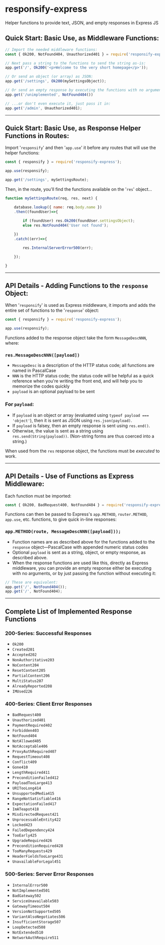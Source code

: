 # responsify-express

Helper functions to provide text, JSON, and empty responses in Express JS

## Quick Start: Basic Use, as Middleware Functions:

```javascript
// Import the needed middleware functions:
const { Ok200, NotFound404, Unauthorized401 } = require('responsify-express');

// Next pass a string to the functions to send the string as-is:
app.get('/', Ok200('<p>Welcome to the very short homepage</p>'));

// Or send an object (or array) as JSON:
app.get('/settings', Ok200(mySettingsObject));

// Or send an empty response by executing the functions with no arguments:
app.get('/unimplemented', NotFound404())

// ...or don't even execute it, just pass it in:
app.get('/admin', Unauthorized401);
```
***
## Quick Start: Basic Use, as Response Helper Functions in Routes:

Import '`responsify`' and then '`app.use`' it before any routes that will use the helper functions:
```javascript
const { responsify } = require('responsify-express');

app.use(responsify);

app.get('/settings', mySettingsRoute);
```
Then, in the route, you'll find the functions available on the '`res`' object...
```javascript
function mySettingsRoute(req, res, next) {

    database.lookup({ name: req.body.name })
    .then((foundUser)=>{
    
        if (foundUser) res.Ok200(foundUser.settingsObject);
        else res.NotFound404('User not found');

    })
    .catch((err)=>{

        res.InternalServerError500(err);

    });

}
```
***
## API Details - Adding Functions to the `response` Object:

When '`responsify`' is used as Express middleware, it imports and adds the entire set of functions to the '`response`' object:
```javascript
const { responsify } = require('responsify-express');

app.use(responsify);
```

Functions added to the response object take the form `MessageDescNNN`, where:
### `res.MessageDescNNN([payload])`
* `MessageDesc` is a description of the HTTP status code; all functions are named in PascalCase
* `NNN` is the HTTP status code; the status code will be helpful as a quick reference when you're writing the front end, and will help you to memorize the codes quickly
* `payload` is an optional payload to be sent

### For `payload`:
* If `payload` is an object or array (evaluated using `typeof payload === 'object'`), then it is sent as JSON using `res.json(payload)`.
* If `payload` is falsey, then an empty response is sent using `res.end()`.
* Otherwise, the value is sent as a string using `res.send(String(payload))`. (Non-string forms are thus coerced into a string.)

When used from the `res` response object, the functions must be *executed* to work.

***
## API Details - Use of Functions as Express Middleware:

Each function must be imported:

```javascript
const { Ok200, BadRequest400, NotFound404 } = require('responsify-express');
```
Functions can then be passed to Express's `app.METHOD`, `router.METHOD`, `app.use`, etc. functions, to give quick in-line responses:

### `app.METHOD(route, MessageDescNNN([payload]));`

* Function names are as described above for the functions added to the `response` object&mdash;PascalCase with appended numeric status codes
* Optional `payload` is sent as a string, object, or empty response, as described above.
* When the response functions are used like this, directly as Express middleware, you can provide an empty response either be executing with no arguments, or by just passing the function without executing it:

```javascript
// These are equivalent:
app.get('/', NotFound404());
app.get('/', NotFound404); 
```

***
## Complete List of Implemented Response Functions

### 200-Series: Successful Responses
* `Ok200`
* `Created201`
* `Accepted202`
* `NonAuthoritative203`
* `NoContent204`
* `ResetContent205`
* `PartialContent206`
* `MultiStatus207`
* `AlreadyReported208`
* `IMUsed226`

### 400-Series: Client Error Responses
* `BadRequest400`
* `Unauthorized401`
* `PaymentRequired402`
* `Forbidden403`
* `NotFound404`
* `NotAllowed405`
* `NotAcceptable406`
* `ProxyAuthRequired407`
* `RequestTimeout408`
* `Conflict409`
* `Gone410`
* `LengthRequired411`
* `PreconditionFailed412`
* `PayloadTooLarge413`
* `URITooLong414`
* `UnsupportedMedia415`
* `RangeNotSatisfiable416`
* `ExpectationFailed417`
* `ImATeapot418`
* `MisdirectedRequest421`
* `UnprocessableEntity422`
* `Locked423`
* `FailedDependency424`
* `TooEarly425`
* `UpgradeRequired426`
* `PreconditionRequired428`
* `TooManyRequests429`
* `HeaderFieldsTooLarge431`
* `UnavailableForLegal451`

### 500-Series: Server Error Responses
* `InternalError500`
* `NotImplemented501`
* `BadGateway502`
* `ServiceUnavailable503`
* `GatewayTimeout504`
* `VersionNotSupported505`
* `VariantAlsoNegotiates506`
* `InsufficientStorage507`
* `LoopDetected508`
* `NotExtended510`
* `NetworkAuthRequire511`